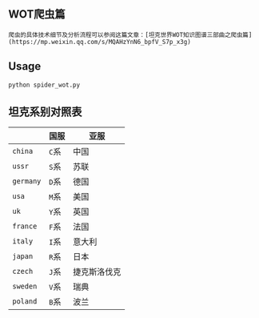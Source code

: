 ## WOT爬虫篇

    爬虫的具体技术细节及分析流程可以参阅这篇文章：[坦克世界WOT知识图谱三部曲之爬虫篇](https://mp.weixin.qq.com/s/MQAHzYnN6_bpfV_S7p_x3g)

## Usage
```bash
python spider_wot.py
```

## 坦克系别对照表

|   | 国服 | 亚服 
----|----| -----
 `china` | `C`系 | 中国
 `ussr` | `S`系 | 苏联
 `germany` | `D`系 | 德国
 `usa` | `M`系 | 美国
 `uk` | `Y`系 | 英国
 `france` | `F`系 | 法国
 `italy` | `I`系 | 意大利
 `japan` | `R`系 | 日本
 `czech` | `J`系 | 捷克斯洛伐克
 `sweden` | `V`系 | 瑞典
 `poland` | `B`系 | 波兰

